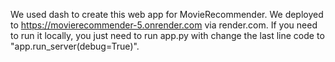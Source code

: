 We used dash to create this web app for MovieRecommender. 
We deployed to https://movierecommender-5.onrender.com via render.com.
If you need to run it locally, you just need to run app.py with change the last line code to "app.run_server(debug=True)".

